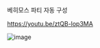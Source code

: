 베히모스 파티 자동 구성

https://youtu.be/ztQB-lop3MA

![image](https://github.com/user-attachments/assets/2ce45abe-513b-494c-b092-f76119792613)

